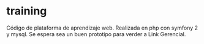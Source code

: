 # training
Código de plataforma de aprendizaje web.
Realizada en php con symfony 2 y mysql.
Se espera sea un buen prototipo para verder a Link Gerencial.
